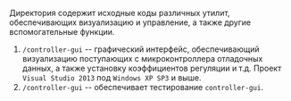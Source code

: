 Директория содержит исходные коды различных утилит, обеспечивающих визуализацию и управление, а также другие вспомогательные функции.

1. `/controller-gui` -- графический интерфейс, обеспечивающий визуализацию поступающих с микроконтроллера отладочных данных, а также установку коэффициентов регуляции и т.д. Проект `Visual Studio 2013` под `Windows XP SP3` и выше.
2. `/controller-gui` -- обеспечивает тестирование `controller-gui`.
